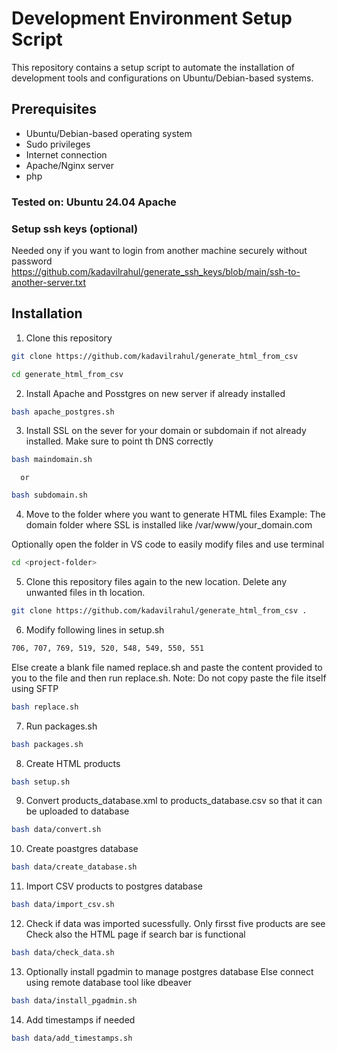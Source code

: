 # Development Environment Setup Script

This repository contains a setup script to automate the installation of development tools and configurations on Ubuntu/Debian-based systems.

## Prerequisites

- Ubuntu/Debian-based operating system
- Sudo privileges
- Internet connection
- Apache/Nginx server
- php

### Tested on: Ubuntu 24.04 Apache

### Setup ssh keys (optional)
Needed ony if you want to login from another machine securely without password 
https://github.com/kadavilrahul/generate_ssh_keys/blob/main/ssh-to-another-server.txt

## Installation

1. Clone this repository

```bash
git clone https://github.com/kadavilrahul/generate_html_from_csv
```
```bash
cd generate_html_from_csv
```

2. Install Apache and Posstgres on new server if already installed

```bash
bash apache_postgres.sh
```
3. Install SSL on the sever for your domain or subdomain if not already installed.
   Make sure to point th DNS correctly

```bash
bash maindomain.sh
```
      or

```bash
bash subdomain.sh
```

4. Move to the folder where you want to generate HTML files
Example: The domain folder where SSL is installed like /var/www/your_domain.com

Optionally open the folder in VS code to easily modify files and use terminal

```bash
cd <project-folder>
```

5. Clone this repository files again to the new location. Delete any unwanted files in th location.

```bash
git clone https://github.com/kadavilrahul/generate_html_from_csv .
```

6. Modify following lines in setup.sh
```bash 
706, 707, 769, 519, 520, 548, 549, 550, 551
```
Else create a blank file named replace.sh and paste the content provided to you to the file and then run replace.sh.
Note: Do not copy paste the file itself using SFTP

```bash 
bash replace.sh
```

7. Run packages.sh

```bash 
bash packages.sh
```
8. Create HTML products

```bash
bash setup.sh
```
9. Convert products_database.xml to products_database.csv so that it can be uploaded to database

```bash
bash data/convert.sh
```

10. Create poastgres database

```bash
bash data/create_database.sh
```

11. Import CSV products to postgres database

```bash
bash data/import_csv.sh
```

12. Check if data was imported sucessfully. Only firsst five products are see
    Check also the HTML page if search bar is functional

```bash
bash data/check_data.sh
```

13. Optionally install pgadmin to manage postgres database
    Else connect using remote database tool like dbeaver

```bash
bash data/install_pgadmin.sh
```

14. Add timestamps if needed
    
```bash
bash data/add_timestamps.sh
```

